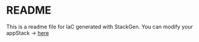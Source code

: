 # README
This is a readme file for IaC generated with StackGen.
You can modify your appStack -> [here](http://main.dev.stackgen.com/appstacks/bd23c845-5429-4830-ad99-f4d8d9f98841)
